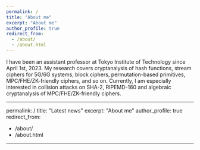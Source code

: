 ```yaml
---
permalink: /
title: "About me"
excerpt: "About me"
author_profile: true
redirect_from: 
  - /about/
  - /about.html
---
```


I have been an assistant professor at Tokyo Institute of Technology since April 1st, 2023. My research covers cryptanalysis of hash functions, stream ciphers for 5G/6G systems, block ciphers, permutation-based primitives, MPC/FHE/ZK-friendly ciphers, and so on. Currently, I am especially interested in collision attacks on SHA-2, RIPEMD-160 and algebraic cryptanalysis of MPC/FHE/ZK-friendly ciphers.

---
permalink: /
title: "Latest news"
excerpt: "About me"
author_profile: true
redirect_from: 
  - /about/
  - /about.html
---
